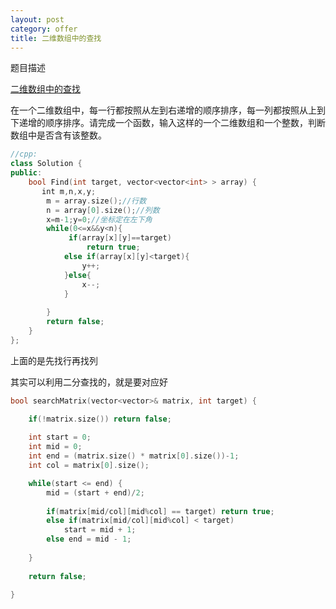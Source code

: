 ```yaml
---
layout: post
category: offer
title: 二维数组中的查找
---
```

题目描述

[二维数组中的查找](https://www.nowcoder.com/practice/abc3fe2ce8e146608e868a70efebf62e?tpId=13&tqId=11154&tPage=1&rp=1&ru=/ta/coding-interviews&qru=/ta/coding-interviews/question-ranking)

在一个二维数组中，每一行都按照从左到右递增的顺序排序，每一列都按照从上到下递增的顺序排序。请完成一个函数，输入这样的一个二维数组和一个整数，判断数组中是否含有该整数。
```c++
//cpp:
class Solution {
public:
    bool Find(int target, vector<vector<int> > array) {
       int m,n,x,y;
        m = array.size();//行数
        n = array[0].size();//列数
        x=m-1;y=0;//坐标定在左下角
        while(0<=x&&y<n){
             if(array[x][y]==target)
                 return true;
            else if(array[x][y]<target){
                y++;
            }else{
                x--;
            }
            
        }
        return false;
    }
};
```

上面的是先找行再找列

其实可以利用二分查找的，就是要对应好
```c++
bool searchMatrix(vector<vector>& matrix, int target) {

    if(!matrix.size()) return false;
    
    int start = 0;
    int mid = 0;
    int end = (matrix.size() * matrix[0].size())-1;
    int col = matrix[0].size();

    while(start <= end) {
        mid = (start + end)/2;
        
        if(matrix[mid/col][mid%col] == target) return true;
        else if(matrix[mid/col][mid%col] < target)
            start = mid + 1;
        else end = mid - 1;
        
    }
    
    return false;
    
}
```